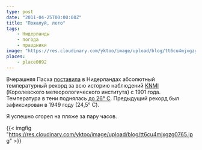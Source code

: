 ```yaml
---
type: post
date: "2011-04-25T00:00:00Z"
title: "Пожалуй, лето"
tags:
    - Нидерланды
    - погода
    - праздники
image: "https://res.cloudinary.com/yktoo/image/upload/blog/tt6cu4mjxgzg0765.jpg"
places:
    - place0092
---
```


Вчерашняя Пасха [поставила](http://www.nu.nl/binnenland/2499941/pasen-2011-vestigt-warmterecord.html) в Нидерландах абсолютный температурный рекорд за всю историю наблюдений [KNMI](http://www.knmi.nl/) (Королевского метеорологического института) с 1901 года. Температура в тени поднялась [до 26° C](http://www.knmi.nl/climatology/daily_data/index.cgi?station=260&year=2011&month=04&day=24). Предыдущий рекорд был зафиксирован в 1949 году (24,5° C).

Я успешно сгорел на пляже за пару часов.

{{< imgfig "https://res.cloudinary.com/yktoo/image/upload/blog/tt6cu4mjxgzg0765.jpg" >}}
